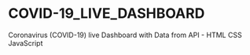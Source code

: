 # COVID-19_LIVE_DASHBOARD

Coronavirus (COVID-19) live Dashboard with Data from API - HTML CSS JavaScript
